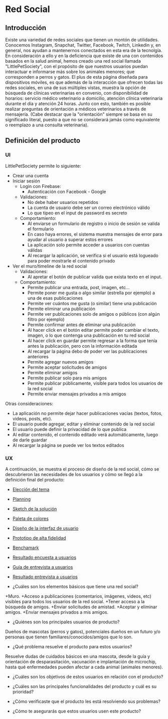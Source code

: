 # Red Social

## Introducción

Existe una variedad de redes sociales que tienen un montón de utilidades. Conocemos Instagram, Snapchat, Twitter, Facebook, Twitch, Linkedin y, en general, nos ayudan a mantenernos conectados en esta era de la tecnolgía. En consideración a ello y en la deficiencia que existe de una con contenidos basados en la salud animal, hemos creado una red social llamada "LittlePetSociety", con el propósito de que nuestros usuarios puedan interactuar e informarse más sobre los animales menores; que corresponden a perros y gatos.
El plus de esta página diseñada para dispositivos móviles, es que además de la interacción que ofrecen todas las redes sociales, en una de sus múltiples vistas, muestra la opción de búsqueda de clínicas veterinarias en convenio, con disponibilidad de horarios: servicio médico veterinario a domicilio, atención clínica veterinaria durante el día y atención 24 horas. Junto con esto, también es posible realizar preguntas de orientación a médicos veterinarios a través de mensajería.
(Cabe destacar que la "orientación" siempre se basa en su significado literal, puesto a que no se considerará jamás como equivalente o reemplazo a una consulta veterinaria).


## Definición del producto

### UI

LittlePetSociety permite lo siguiente:

* Crear una cuenta
* Iniciar sesión
  - Login con Firebase:
    + Autenticación con Facebook - Google
  - Validaciones:
    + No debe haber usuarios repetidos
    + La cuenta de usuario debe ser un correo electrónico válido
    + Lo que tipeo en el input de password es secreto
  - Comportamiento:
    + Al enviarse un formulario de registro o inicio de sesión se valida
      el formulario
    + En caso haya errores, el sistema muestra mensajes de error para
      ayudar al usuario a superar estos errores
    + La aplicación solo permite acceder a usuarios con cuentas válidas
    + Al recargar la aplicación, se verifica si el usuario está
      logueado para poder mostrarle el contenido privado
* Ver el muro/timeline de la red social
  - Validaciones:
    + Al apretar el botón de publicar valida que exista texto en el input.
  - Comportamiento:
    + Permite publicar una entrada, post, imagen, etc...
    + Permite poner me gusta o algo similar (estrella por ejemplo) a una de
      esas publicaciones
    + Permite ver cuántos me gusta (o similar) tiene una publicación
    + Permite eliminar una publicación
    + Permite ver publicaciones solo de amigos o públicos (con algún filtro
      por ejemplo)
    + Permite confirmar antes de eliminar una publicación
    + Al hacer click en el botón editar permite poder cambiar el texto, imagen, o
      lo que contenga una publicación en tu red social
    + Al hacer click en guardar permite regresar a la forma que tenía antes la
      publicación, pero con la información editada
    + Al recargar la página debo de poder ver las publicaciones anteriores
    + Permite agregar nuevos amigos
    + Permite aceptar solicitudes de amigos
    + Permite eliminar amigos
    + Permite publicar solo para mis amigos
    + Permite publicar públicamente, visible para todos los usuarios de la
      red social
    + Permite enviar mensajes privados a mis amigos
  
Otras consideraciones:

* La aplicación no permite dejar hacer publicaciones vacías (textos, fotos,
  videos, posts, etc).
* El usuario puede agregar, editar y eliminar contenido de la red
  social
* El usuario puede definir la privacidad de lo que publica
* Al editar contenido, el contenido editado verá automáticamente, luego de
  darle guardar
* Al recargar la página se puede ver los textos editados

### UX

A continuación, se muestra el proceso de diseño de la red social, cómo se descubrieron las necesidades de los usuarios y cómo se llegó a la definición final del producto:

* [Elección del tema](https://i.imgur.com/12UnuuC.png)
* [Planning](link)
* [Sketch de la solución](link)
* [Paleta de colores](https://i.imgur.com/z0U8VIV.png)
* [Diseño de la interfaz de usuario](link)
* [Prototipo de alta fidelidad](link)
* [Benchamark](https://www.slideshare.net/tjarataibo/benchamark)
* [Resultado encuesta a usuarios](https://www.slideshare.net/tjarataibo/resultado-encuesta-usuarios)
* [Guía de entrevista a usuarios](https://docs.google.com/forms/d/e/1FAIpQLSeSEutiFsjnyX_2K_mt202xc0b3sW6d2tKO7ptmyYj3YFw2nA/viewform?usp=sf_link)
* [Resultado entrevista a usuarios](link)

* ¿Cuáles son los elementos básicos que tiene una red social?

+Muro. 
+Acceso a publicaciones (comentarios, imágenes, videos, etc) visibles para todos los usuarios de la red social.
+Tener acceso a la búsqueda de amigos. 
+Enviar solicitudes de amistad.
+Aceptar y eliminar amigos.
+Enviar mensajes privados a mis amigos.

* ¿Quiénes son los principales usuarios de producto?

Dueños de mascotas (perros y gatos), potenciales dueños en un futuro y/o personas que tienen familiares/conocidos/amigos que lo son.

* ¿Qué problema resuelve el producto para estos usuarios?

Resuelve dudas de cuidados básicos en una mascota, desde la guía y orientación de desparasitación, vacunación e implantación de microchip, hasta qué enfermedades pueden afectar a cada animal (animales menores).


* ¿Cuáles son los objetivos de estos usuarios en relación con el producto?



* ¿Cuáles son las principales funcionalidades del producto y cuál es su prioridad?



* ¿Cómo verificaste que el producto les está resolviendo sus problemas?



* ¿Cómo te asegurarás que estos usuarios usen este producto?


